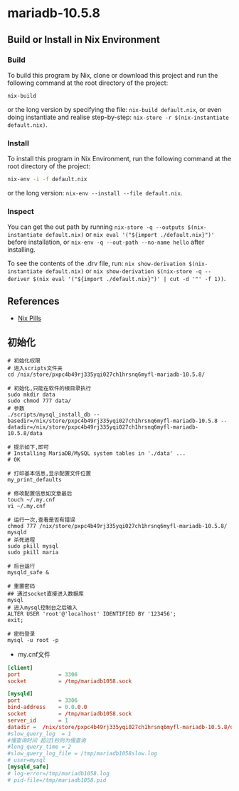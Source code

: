 # mariadb-10.5.8


## Build or Install in Nix Environment

### Build

To build this program by Nix, clone or download this project and run the following command at the root directory of the project:

```bash
nix-build
```

or the long version by specifying the file: `nix-build default.nix`, or even doing instantiate and realise step-by-step: `nix-store -r $(nix-instantiate default.nix)`.

### Install

To install this program in Nix Environment, run the following command at the root directory of the project:

```bash
nix-env -i -f default.nix
```

or the long version: `nix-env --install --file default.nix`.

### Inspect

You can get the out path by running `nix-store -q --outputs $(nix-instantiate default.nix)` or `nix eval '("${import ./default.nix}")'` before installation, or `nix-env -q --out-path --no-name hello` after installing.

To see the contents of the .drv file, run: `nix show-derivation $(nix-instantiate default.nix)` or `nix show-derivation $(nix-store -q --deriver $(nix eval '("${import ./default.nix}")' | cut -d '"' -f 1))`.

## References

- [Nix Pills](https://nixos.org/nixos/nix-pills/)

## 初始化

```shell
# 初始化权限
# 进入scripts文件夹
cd /nix/store/pxpc4b49rj335yqi027ch1hrsnq6myfl-mariadb-10.5.8/

# 初始化,只能在软件的根目录执行
sudo mkdir data
sudo chmod 777 data/
# 参数
./scripts/mysql_install_db --basedir=/nix/store/pxpc4b49rj335yqi027ch1hrsnq6myfl-mariadb-10.5.8 --datadir=/nix/store/pxpc4b49rj335yqi027ch1hrsnq6myfl-mariadb-10.5.8/data

# 提示如下,即可
# Installing MariaDB/MySQL system tables in './data' ...
# OK

# 打印基本信息,显示配置文件位置
my_print_defaults

# 修改配置信息如文章最后
touch ~/.my.cnf
vi ~/.my.cnf

# 运行一次,查看是否有错误
chmod 777 /nix/store/pxpc4b49rj335yqi027ch1hrsnq6myfl-mariadb-10.5.8/
mysqld
# 杀死进程
sudo pkill mysql
sudo pkill maria

# 后台运行
mysqld_safe &

# 重置密码
## 通过socket直接进入数据库
mysql
# 进入mysql控制台之后输入
ALTER USER 'root'@'localhost' IDENTIFIED BY '123456';
exit;

# 密码登录
mysql -u root -p

```

- my.cnf文件

```cnf
[client]
port            = 3306
socket          = /tmp/mariadb1058.sock

[mysqld]
port            = 3306
bind-address    = 0.0.0.0
socket          = /tmp/mariadb1058.sock
server_id       = 1
datadir =  /nix/store/pxpc4b49rj335yqi027ch1hrsnq6myfl-mariadb-10.5.8/data
#slow_query_log  = 1
#慢查询时间 超过1秒则为慢查询
#long_query_time = 2
#slow_query_log_file = /tmp/mariadb1058slow.log
# user=mysql
[mysqld_safe]
# log-error=/tmp/mariadb1058.log
# pid-file=/tmp/mariadb1058.pid
```
